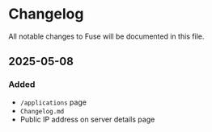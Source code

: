 # Changelog

All notable changes to Fuse will be documented in this file.

## 2025-05-08

### Added

- `/applications` page
- `Changelog.md`
- Public IP address on server details page
